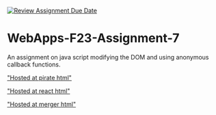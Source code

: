 [![Review Assignment Due Date](https://classroom.github.com/assets/deadline-readme-button-24ddc0f5d75046c5622901739e7c5dd533143b0c8e959d652212380cedb1ea36.svg)](https://classroom.github.com/a/Kv-XePEp)
# WebApps-F23-Assignment-7
An assignment on java script modifying the DOM and using anonymous callback functions.

["Hosted at pirate html"](https://44-563-webapps-f23.github.io/44563-webapps-f23-assignment7-ppranitharedd/pirate.html)

["Hosted at react html"](https://44-563-webapps-f23.github.io/44563-webapps-f23-assignment7-ppranitharedd/react.html)

["Hosted at merger html"](https://44-563-webapps-f23.github.io/44563-webapps-f23-assignment7-ppranitharedd/merger.html) 
